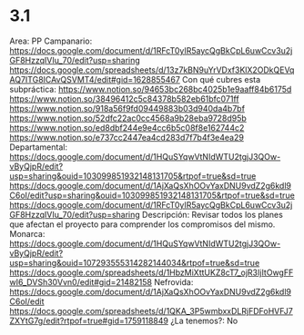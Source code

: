 # 3.1

Area: PP
Campanario: https://docs.google.com/document/d/1RFcT0yIR5aycQgBkCpL6uwCcv3u2jGF8HzzqIVIu_70/edit?usp=sharing                                https://docs.google.com/spreadsheets/d/13z7kBN9uYrVDxf3KlX2ODkQEVqAQ7ITG8ICAvQSVMT4/edit#gid=1628855467
Con qué cubres esta subpráctica: 
https://www.notion.so/94653bc268bc4025b1e9aaff84b6175d
https://www.notion.so/38496412c5c84378b582eb61bfc071ff 
https://www.notion.so/918a56f9fd09449883b03d940da4b7bf 
https://www.notion.so/52dfc22ac0cc4568a9b28eba9728d95b 
https://www.notion.so/ed8dbf244e9e4cc6b5c08f8e162744c2  
https://www.notion.so/e737cc2447ea4cd283d7f7b4f3e4ea29  
Departamental: https://docs.google.com/document/d/1HQuSYqwVtNIdWTU2tgjJ3QOw-vByQjpR/edit?usp=sharing&ouid=103099851932148131705&rtpof=true&sd=true
https://docs.google.com/document/d/1AjXaQsXhOOvYaxDNU9vdZ2g6kdl9C6oI/edit?usp=sharing&ouid=103099851932148131705&rtpof=true&sd=true
https://docs.google.com/document/d/1RFcT0yIR5aycQgBkCpL6uwCcv3u2jGF8HzzqIVIu_70/edit?usp=sharing
Descripción: Revisar todos los planes que afectan el proyecto para comprender los compromisos del mismo.
Monarca: https://docs.google.com/document/d/1HQuSYqwVtNIdWTU2tgjJ3QOw-vByQjpR/edit?usp=sharing&ouid=107293555314282144034&rtpof=true&sd=true                                https://docs.google.com/spreadsheets/d/1HbzMiXttUKZ8cT7_ojR3IjItOwgFFwI6_DVSh30Vvn0/edit#gid=21482158 
Nefrovida: https://docs.google.com/document/d/1AjXaQsXhOOvYaxDNU9vdZ2g6kdl9C6oI/edit                              https://docs.google.com/spreadsheets/d/1QKA_3P5wmbxxDLRjFDFoHVFJ7ZXYtG7g/edit?rtpof=true#gid=1759118849
¿La tenemos?: No